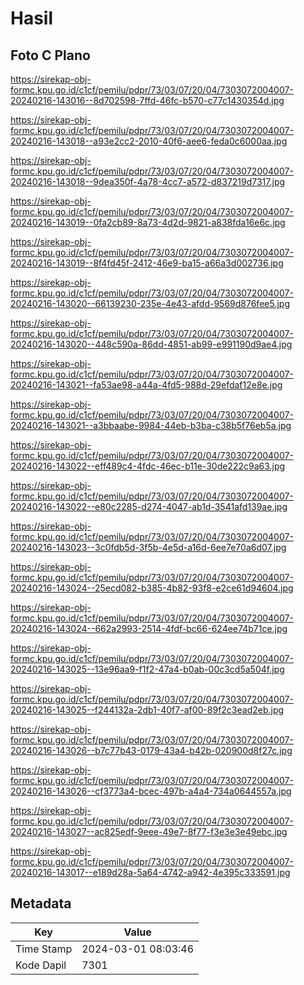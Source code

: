# Hasil

## Foto C Plano

https://sirekap-obj-formc.kpu.go.id/c1cf/pemilu/pdpr/73/03/07/20/04/7303072004007-20240216-143016--8d702598-7ffd-46fc-b570-c77c1430354d.jpg

https://sirekap-obj-formc.kpu.go.id/c1cf/pemilu/pdpr/73/03/07/20/04/7303072004007-20240216-143018--a93e2cc2-2010-40f6-aee6-feda0c6000aa.jpg

https://sirekap-obj-formc.kpu.go.id/c1cf/pemilu/pdpr/73/03/07/20/04/7303072004007-20240216-143018--9dea350f-4a78-4cc7-a572-d837219d7317.jpg

https://sirekap-obj-formc.kpu.go.id/c1cf/pemilu/pdpr/73/03/07/20/04/7303072004007-20240216-143019--0fa2cb89-8a73-4d2d-9821-a838fda16e6c.jpg

https://sirekap-obj-formc.kpu.go.id/c1cf/pemilu/pdpr/73/03/07/20/04/7303072004007-20240216-143019--8f4fd45f-2412-46e9-ba15-a66a3d002736.jpg

https://sirekap-obj-formc.kpu.go.id/c1cf/pemilu/pdpr/73/03/07/20/04/7303072004007-20240216-143020--66139230-235e-4e43-afdd-9569d876fee5.jpg

https://sirekap-obj-formc.kpu.go.id/c1cf/pemilu/pdpr/73/03/07/20/04/7303072004007-20240216-143020--448c590a-86dd-4851-ab99-e991190d9ae4.jpg

https://sirekap-obj-formc.kpu.go.id/c1cf/pemilu/pdpr/73/03/07/20/04/7303072004007-20240216-143021--fa53ae98-a44a-4fd5-988d-29efdaf12e8e.jpg

https://sirekap-obj-formc.kpu.go.id/c1cf/pemilu/pdpr/73/03/07/20/04/7303072004007-20240216-143021--a3bbaabe-9984-44eb-b3ba-c38b5f76eb5a.jpg

https://sirekap-obj-formc.kpu.go.id/c1cf/pemilu/pdpr/73/03/07/20/04/7303072004007-20240216-143022--eff489c4-4fdc-46ec-b11e-30de222c9a63.jpg

https://sirekap-obj-formc.kpu.go.id/c1cf/pemilu/pdpr/73/03/07/20/04/7303072004007-20240216-143022--e80c2285-d274-4047-ab1d-3541afd139ae.jpg

https://sirekap-obj-formc.kpu.go.id/c1cf/pemilu/pdpr/73/03/07/20/04/7303072004007-20240216-143023--3c0fdb5d-3f5b-4e5d-a16d-6ee7e70a6d07.jpg

https://sirekap-obj-formc.kpu.go.id/c1cf/pemilu/pdpr/73/03/07/20/04/7303072004007-20240216-143024--25ecd082-b385-4b82-93f8-e2ce61d94604.jpg

https://sirekap-obj-formc.kpu.go.id/c1cf/pemilu/pdpr/73/03/07/20/04/7303072004007-20240216-143024--662a2993-2514-4fdf-bc66-624ee74b71ce.jpg

https://sirekap-obj-formc.kpu.go.id/c1cf/pemilu/pdpr/73/03/07/20/04/7303072004007-20240216-143025--13e96aa9-f1f2-47a4-b0ab-00c3cd5a504f.jpg

https://sirekap-obj-formc.kpu.go.id/c1cf/pemilu/pdpr/73/03/07/20/04/7303072004007-20240216-143025--f244132a-2db1-40f7-af00-89f2c3ead2eb.jpg

https://sirekap-obj-formc.kpu.go.id/c1cf/pemilu/pdpr/73/03/07/20/04/7303072004007-20240216-143026--b7c77b43-0179-43a4-b42b-020900d8f27c.jpg

https://sirekap-obj-formc.kpu.go.id/c1cf/pemilu/pdpr/73/03/07/20/04/7303072004007-20240216-143026--cf3773a4-bcec-497b-a4a4-734a0644557a.jpg

https://sirekap-obj-formc.kpu.go.id/c1cf/pemilu/pdpr/73/03/07/20/04/7303072004007-20240216-143027--ac825edf-9eee-49e7-8f77-f3e3e3e49ebc.jpg

https://sirekap-obj-formc.kpu.go.id/c1cf/pemilu/pdpr/73/03/07/20/04/7303072004007-20240216-143017--e189d28a-5a64-4742-a942-4e395c333591.jpg


## Metadata

| Key        | Value               |
| ---------- | ------------------- |
| Time Stamp | 2024-03-01 08:03:46 |
| Kode Dapil | 7301                |



